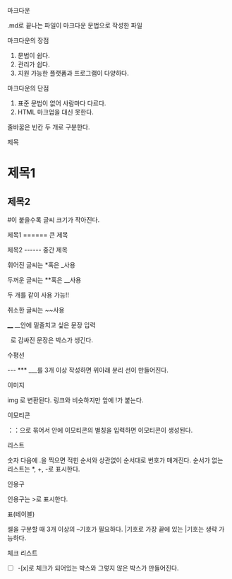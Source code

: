 마크다운 

 .md로 끝나는 파일이 마크다운 문법으로 작성한 파일

마크다운의 장점 

1. 문법이 쉽다.
2. 관리가 쉽다. 
3. 지원 가능한 플랫폼과 프로그램이 다양하다.

마크다운의 단점

1. 표준 문법이 없어 사람마다 다르다.
2. HTML 마크업을 대신 못한다.

 줄바꿈은 빈칸 두 개로 구분한다.

제목
# 제목1
## 제목2

 #이 붙을수록 글씨 크기가 작아진다.

제목1
====== 큰 제목

제목2
------ 중간 제목


 휘어진 글씨는 *혹은 _사용

 두꺼운 글씨는 **혹은 __사용

 두 개를 같이 사용 가능!!

 취소한 글씨는 ~~사용

 <u>__</u> __안에 밑줄치고 싶은 문장 입력

` `로 감싸진 문장은 박스가 생긴다. 

수평선

 --- *** ___를 3개 이상 작성하면 위아래 분리 선이 만들어진다.

이미지

 img 로 변환된다.
링크와 비슷하지만 앞에 !가 붙는다.

이모티콘

：：으로 묶어서 안에 이모티콘의 별칭을 입력하면 이모티콘이 생성된다.

리스트 

 숫자 다음에 .을 찍으면 적힌 순서와 상관없이 순서대로 번호가 매겨진다.
 순서가 없는 리스트는 *, +, -로 표시한다.

인용구

 인용구는 >로 표시한다.

표(테이블)


 셀을 구분할 때 3개 이상의 –기호가 필요하다. |기호로 가장 끝에 있는 |기호는 생략 가능하다.

체크 리스트

 -[ ] -[x]로 체크가 되어있는 박스와 그렇지 않은 박스가 만들어진다.